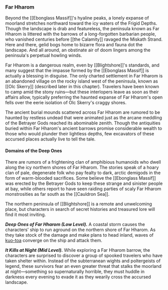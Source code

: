 ### Far Hharom

Beyond the [[Ebonglass Massif]]'s hyaline peaks, a lonely expanse of moorland stretches northward toward the icy waters of the Frigid Depths. Though the landscape is drab and featureless, the peninsula known as Far Hharom is littered with the barrows of a long-forgotten barbarian people, who vanished centuries before [[the Calamity]] ravaged the Miskath Strand. Here and there, gelid bogs home to bizarre flora and fauna dot the landscape. And all around, an obstinate air of doom lingers among the peninsula's perpetual howling winds.

Far Hharom is a dangerous realm, even by [[Blightshore]]'s standards, and many suggest that the impasse formed by the [[Ebonglass Massif]] is actually a blessing in disguise. The only charted settlement in Far Hharom is an abandoned village on the rocky island west of the peninsula, known as [[Olc Skerry]] (described later in this chapter). Travelers have been known to camp amid the stony ruins—but these interlopers leave as soon as their affairs allow, typically preferring the haunted expanse of Far Hharom's open fells over the eerie isolation of Olc Skerry's craggy shores.

The ancient burial mounds scattered across Far Hharom are rumored to be haunted by restless undead that were animated just as the arcane meddling of the Betrayer Gods reached its abominable zenith. Though the antiquities buried within Far Hharom's ancient barrows promise considerable wealth to those who would plunder their lightless depths, few excavators of these accursed places actually live to tell the tale.

#### Domains of the Deep Ones

There are rumors of a frightening clan of amphibious humanoids who dwell along the icy northern shores of Far Hharom. The stories speak of a hoary clan of pale, degenerate folk who pay fealty to dark, arctic demigods in the form of warm-blooded sacrifices. Some believe the [[Ebonglass Massif]] was erected by the Betrayer Gods to keep these strange and sinister people at bay, while others report to have seen raiding parties of scaly Far Hharom monstrosities as far south as the [[Cauldron Sea]].

The northern peninsula of [[Blightshore]] is a remote and unwelcoming place, but characters in search of secret histories and treasured lore will find it most inviting.

_**Deep Ones of Far Hharom (Low Level).**_ A coastal storm causes the characters' ship to run aground on the northern shore of Far Hharom. As they take stock of the damage and make plans to head inland, waves of [kuo-toa](https://www.dndbeyond.com/monsters/kuo-toa) converge on the ship and attack them.

_**It Kills at Night (Mid Level).**_ While exploring a Far Hharom barrow, the characters are surprised to discover a group of spooked travelers who have taken shelter within. Instead of the subterranean wights and poltergeists of legend, these survivors fear an even greater threat that stalks the moorland at night—something so supernaturally horrible, they must huddle in darkness every evening to evade it as they wearily cross the accursed landscape.